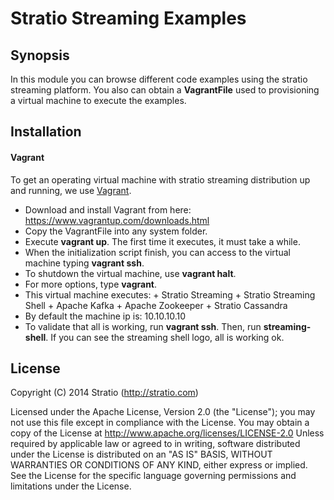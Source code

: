 # Stratio Streaming Examples

## Synopsis

In this module you can browse different code examples using the stratio streaming platform. You also can obtain a **VagrantFile** used to provisioning a virtual machine to execute the examples.

## Installation

#### Vagrant
To get an operating virtual machine with stratio streaming distribution up and running, we use [Vagrant](https://www.vagrantup.com/).

* Download and install Vagrant from here: https://www.vagrantup.com/downloads.html
* Copy the VagrantFile into any system folder.
* Execute **vagrant up**. The first time it executes, it must take a while.
* When the initialization script finish, you can access to the virtual machine typing **vagrant ssh**.
* To shutdown the virtual machine, use **vagrant halt**.
* For more options, type **vagrant**.
* This virtual machine executes:
      + Stratio Streaming
      + Stratio Streaming Shell
      + Apache Kafka
      + Apache Zookeeper
      + Stratio Cassandra
* By default the machine ip is: 10.10.10.10
* To validate that all is working, run **vagrant ssh**. Then, run **streaming-shell**. If you can see the streaming shell logo, all is working ok.

## License

Copyright (C) 2014 Stratio (http://stratio.com)

Licensed under the Apache License, Version 2.0 (the "License");
you may not use this file except in compliance with the License.
You may obtain a copy of the License at
        http://www.apache.org/licenses/LICENSE-2.0
Unless required by applicable law or agreed to in writing, software
distributed under the License is distributed on an "AS IS" BASIS,
WITHOUT WARRANTIES OR CONDITIONS OF ANY KIND, either express or implied.
See the License for the specific language governing permissions and
limitations under the License.

